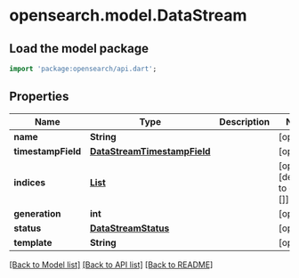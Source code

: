 # opensearch.model.DataStream

## Load the model package
```dart
import 'package:opensearch/api.dart';
```

## Properties
Name | Type | Description | Notes
------------ | ------------- | ------------- | -------------
**name** | **String** |  | [optional] 
**timestampField** | [**DataStreamTimestampField**](DataStreamTimestampField.md) |  | [optional] 
**indices** | [**List<DataStreamIndex>**](DataStreamIndex.md) |  | [optional] [default to const []]
**generation** | **int** |  | [optional] 
**status** | [**DataStreamStatus**](DataStreamStatus.md) |  | [optional] 
**template** | **String** |  | [optional] 

[[Back to Model list]](../README.md#documentation-for-models) [[Back to API list]](../README.md#documentation-for-api-endpoints) [[Back to README]](../README.md)


